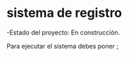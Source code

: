 <h1>sistema de registro</h1>

-Estado del proyecto: En construcciòn.

Para ejecutar el sistema debes poner ;
